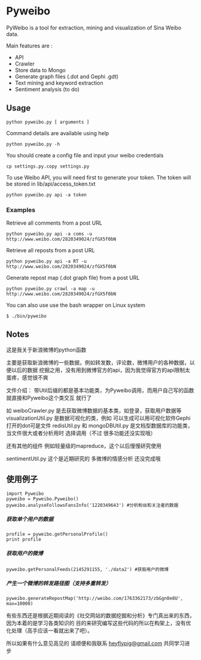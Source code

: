 # Pyweibo

PyWeibo is a tool for extraction, mining and visualization of Sina Weibo data. 

Main features are :

* API
* Crawler
* Store data to Mongo
* Generate graph files (.dot and Gephi .gdt)
* Text mining and keyword extraction
* Sentiment analysis (to do)


## Usage

    python pyweibo.py [ arguments ]  

Command details are available using help
    
    python pyweibo.py -h

You should create a config file and input your weibo credentials

    cp settings.py.copy settings.py

To use Weibo API, you will need first to generate your token. The token will be stored in lib/api/access_token.txt

    python pyweibo.py api -a token


### Examples

Retrieve all comments from a post URL

    python pyweibo.py api -a coms -u http://www.weibo.com/2820349024/zfGX5f0bN


Retrieve all reposts from a post URL

    python pyweibo.py api -a RT -u http://www.weibo.com/2820349024/zfGX5f0bN


Generate repost map (.dot graph file) from a post URL

    python pyweibo.py crawl -a map -u http://www.weibo.com/2820349024/zfGX5f0bN


You can also use use the bash wrapper on Linux system

    $ ./bin/pyweibo


## Notes

这是我关于新浪微博的python函数

主要是获取新浪微博的一些数据，例如转发数，评论数，微博用户的各种数据，以便以后的数据 挖掘之用，没有用到微博官方的api，因为我觉得官方的api限制太蛋疼，感觉很不爽

文件介绍： 带Util后缀的都是基本功能类，为Pyweibo调用，而用户自己写的函数就直接和Pyweibo这个类交互 就行了

如 weiboCrawler.py 是去获取微博数据的基本类，如登录，获取用户数据等 visualizationUtil.py 是数据可视化的类，例如 可以生成可以用可视化软件Gephi打开的dot可是文件 redisUtil.py 和 mongoDBUtil.py 是文档型数据库的功能类，当文件很大或者分析用时 选择调用（不过 很多功能还没实现哦）

还有其他的组件 例如轻量级的mapreduce，这个以后慢慢研究使用

sentimentUtil.py 这个是近期研究的 多微博的情感分析 还没完成哦

## 使用例子


    import Pyweibo
    pyweibo = Pyweibo.Pyweibo() pyweibo.analyseFollowsFansInfo('1220349643') #分析粉丝和关注者的数据

##### 获取单个用户的数据

    profile = pyweibo.getPersonalProfile() 
    print profile

##### 获取用户的微博

    pyweibo.getPersonalFeeds(2145291155, './data2') #获取用户的微博

##### 产生一个微博的转发路径图（支持多重转发）
  
    pyweibo.generateRepostMap('http://weibo.com/1763362173/zbGgn0e8U', max=10000) 

有些东西还是根据近期阅读的《社交网站的数据挖掘和分析》专门真出来的东西，因为本着的是学习各类知识的 目的来研究编写这些代码的所以在构架上，没有优化处理（高手应该一看就出来了吧）。

所以如果有什么意见高见的 请顺便和我联系 heyflypig@gmail.com 共同学习进步